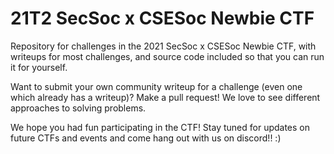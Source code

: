# 21T2 SecSoc x CSESoc Newbie CTF

Repository for challenges in the 2021 SecSoc x CSESoc Newbie CTF, with writeups for most challenges, and source code included so that you can run it for yourself.

Want to submit your own community writeup for a challenge (even one which already has a writeup)? Make a pull request! We love to see different approaches to solving problems.

We hope you had fun participating in the CTF! Stay tuned for updates on future CTFs and events and come hang out with us on discord!! :)
